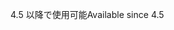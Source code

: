 <span data-ttu-id="59466-101">4.5 以降で使用可能</span><span class="sxs-lookup"><span data-stu-id="59466-101">Available since 4.5</span></span>